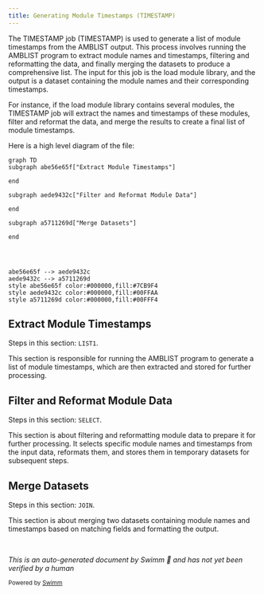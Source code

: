 ```yaml
---
title: Generating Module Timestamps (TIMESTAMP)
---
```

The TIMESTAMP job (TIMESTAMP) is used to generate a list of module timestamps from the AMBLIST output. This process involves running the AMBLIST program to extract module names and timestamps, filtering and reformatting the data, and finally merging the datasets to produce a comprehensive list. The input for this job is the load module library, and the output is a dataset containing the module names and their corresponding timestamps.

For instance, if the load module library contains several modules, the TIMESTAMP job will extract the names and timestamps of these modules, filter and reformat the data, and merge the results to create a final list of module timestamps.

Here is a high level diagram of the file:

```mermaid
graph TD
subgraph abe56e65f["Extract Module Timestamps"]
  
end
      
subgraph aede9432c["Filter and Reformat Module Data"]
  
end
      
subgraph a5711269d["Merge Datasets"]
  
end
      



abe56e65f --> aede9432c
aede9432c --> a5711269d
style abe56e65f color:#000000,fill:#7CB9F4
style aede9432c color:#000000,fill:#00FFAA
style a5711269d color:#000000,fill:#00FFF4
```

## Extract Module Timestamps

Steps in this section: `LIST1`.

This section is responsible for running the AMBLIST program to generate a list of module timestamps, which are then extracted and stored for further processing.

## Filter and Reformat Module Data

Steps in this section: `SELECT`.

This section is about filtering and reformatting module data to prepare it for further processing. It selects specific module names and timestamps from the input data, reformats them, and stores them in temporary datasets for subsequent steps.

## Merge Datasets

Steps in this section: `JOIN`.

This section is about merging two datasets containing module names and timestamps based on matching fields and formatting the output.

&nbsp;

*This is an auto-generated document by Swimm 🌊 and has not yet been verified by a human*

<SwmMeta version="3.0.0" repo-id="Z2l0aHViJTNBJTNBbXlNYWluZnJhbWUlM0ElM0FTd2ltbS1EZW1v" repo-name="myMainframe"><sup>Powered by [Swimm](/)</sup></SwmMeta>
